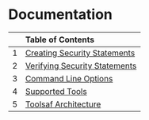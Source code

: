 # Documentation

|   | Table of Contents |
|--:|:----------|
| 1 | [Creating Security Statements](CreatingSecurityStatements.md) |
| 2 | [Verifying Security Statements](VerifyingSecurityStatements.md) |
| 3 | [Command Line Options](CommandLineOptions.md) |
| 4 | [Supported Tools](Tools.md) |
| 5 | [Toolsaf Architecture](architecture/) |
